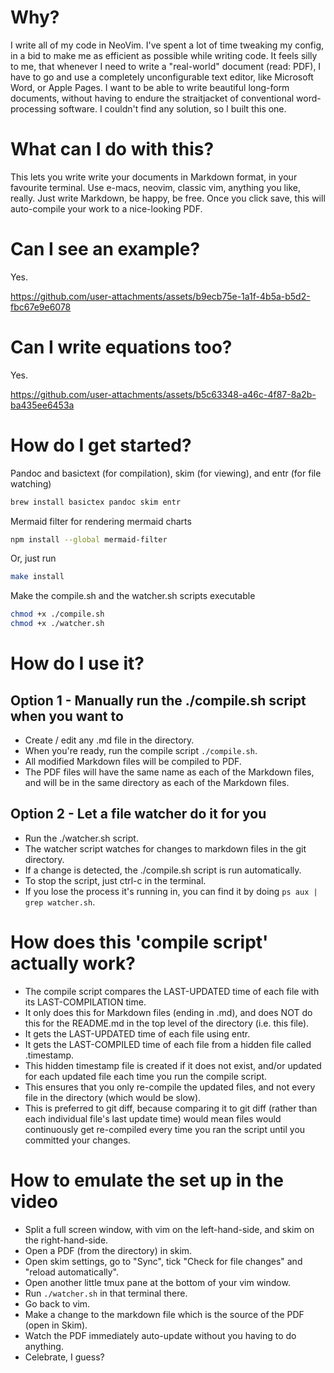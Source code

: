 
# Why?

I write all of my code in NeoVim. I've spent a lot of time tweaking my config, in a bid to make me as efficient as possible while writing code. It feels silly to me, that whenever I need to write a "real-world" document (read: PDF), I have to go and use a completely unconfigurable text editor, like Microsoft Word, or Apple Pages. I want to be able to write beautiful long-form documents, without having to endure the straitjacket of conventional word-processing software. I couldn't find any solution, so I built this one.

# What can I do with this?

This lets you write write your documents in Markdown format, in your favourite terminal. Use e-macs, neovim, classic vim, anything you like, really. Just write Markdown, be happy, be free. Once you click save, this will auto-compile your work to a nice-looking PDF. 

# Can I see an example?

Yes.



https://github.com/user-attachments/assets/b9ecb75e-1a1f-4b5a-b5d2-fbc67e9e6078

# Can I write equations too?

Yes.



https://github.com/user-attachments/assets/b5c63348-a46c-4f87-8a2b-ba435ee6453a





# How do I get started?

Pandoc and basictext (for compilation), skim (for viewing), and entr (for file watching)
```zsh
brew install basictex pandoc skim entr
```
Mermaid filter for rendering mermaid charts
```zsh
npm install --global mermaid-filter
```

Or, just run
```zsh
make install
```

Make the compile.sh and the watcher.sh scripts executable
```zsh
chmod +x ./compile.sh
chmod +x ./watcher.sh
```

# How do I use it?

## Option 1 - Manually run the ./compile.sh script when you want to

- Create / edit any .md file in the directory.
- When you're ready, run the compile script `./compile.sh`.
- All modified Markdown files will be compiled to PDF.
- The PDF files will have the same name as each of the Markdown files, and will
  be in the same directory as each of the Markdown files.

## Option 2 - Let a file watcher do it for you 

- Run the ./watcher.sh script. 
- The watcher script watches for changes to markdown files in the git directory.
- If a change is detected, the ./compile.sh script is run automatically.
- To stop the script, just ctrl-c in the terminal.
- If you lose the process it's running in, you can find it by doing `ps aux |
  grep watcher.sh`.

  
# How does this 'compile script' actually work?

- The compile script compares the LAST-UPDATED time of each file with its
  LAST-COMPILATION time.
- It only does this for Markdown files (ending in .md), and does NOT do this
  for the README.md in the top level of the directory (i.e. this file).
- It gets the LAST-UPDATED time of each file using entr.
- It gets the LAST-COMPILED time of each file from a hidden file called
  <FILENAME>.timestamp.
- This hidden timestamp file is created if it does not exist, and/or updated
  for each updated file each time you run the compile script.
- This ensures that you only re-compile the updated files, and not every file
  in the directory (which would be slow).
- This is preferred to git diff, because comparing it to git diff (rather than
  each individual file's last update time) would mean files would continuously
  get re-compiled every time you ran the script until you committed your changes. 


# How to emulate the set up in the video

- Split a full screen window, with vim on the left-hand-side, and skim on the right-hand-side.
- Open a PDF (from the directory) in skim.
- Open skim settings, go to "Sync", tick "Check for file changes" and "reload automatically". 
- Open another little tmux pane at the bottom of your vim window.
- Run `./watcher.sh` in that terminal there.
- Go back to vim.
- Make a change to the markdown file which is the source of the PDF (open in Skim).
- Watch the PDF immediately auto-update without you having to do anything.
- Celebrate, I guess?
